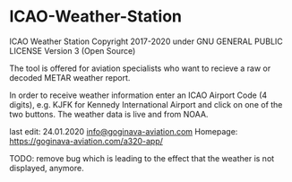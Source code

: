 # ICAO-Weather-Station

ICAO Weather Station
Copyright 2017-2020 under GNU GENERAL PUBLIC LICENSE Version 3 (Open Source)

The tool is offered for aviation specialists who want to recieve a raw or decoded METAR weather report.

In order to receive weather information enter an ICAO Airport Code (4 digits), e.g. KJFK for Kennedy International Airport and click
on one of the two buttons. The weather data is live and from NOAA.

last edit: 24.01.2020
info@goginava-aviation.com
Homepage: https://goginava-aviation.com/a320-app/

TODO: remove bug which is leading to the effect that the weather is not displayed, anymore. 
